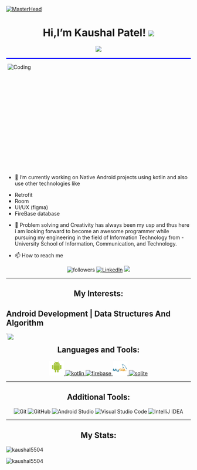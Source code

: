 [![MasterHead](https://1.bp.blogspot.com/-7A4WynwLsMw/XbBpCXG8fHI/AAAAAAAAMt4/uOa1bpLskYgrwGbllhSu2SDj_Mig8SXJQCLcBGAsYHQ/s1600/2000_600px.gif)](https://rishavchanda.io)
<h1 align="center">  Hi,I’m Kaushal Patel! <img src="https://raw.githubusercontent.com/MartinHeinz/MartinHeinz/master/wave.gif" width="30px"></h1>

<p align="center">
    <img src = "https://readme-typing-svg.herokuapp.com?size=25&center=true&width=410&height=52&lines=A+self+taught+programmer;Always+Hungry+To+Learn;Android+developer;AR+Enthusiast;Competitive+Programmer">
</p>

<hr style="height:2px;border-width:0;color:gray;background-color:blue">

<p><img align="right" alt="Coding" width="500" height="300" src="https://cdn.dribbble.com/users/453128/screenshots/3849814/untitled-12.gif"/></br></p>
   
- 🌱 I’m currently working on Native Android projects using kotlin and also use other technologies like
<ul type="square" align ="centre">
  <li> Retrofit</li>
  <li> Room</li>
  <li> UI/UX (figma)</li>
  <li> FireBase database</li>  
  
</ul>

- 💞️ Problem solving and Creativity has always been my usp and thus here i am looking forward to become an awesome programmer 
   while pursuing my engineering in the field of Information Technology from
   -University School of Information, Communication, and Technology.

- 📫 How to reach me
<p align="center" >
    <img alt="followers" title="Follow me on Github" src="https://img.shields.io/github/followers/kaushal5504?color=236ad3&labelColor=1155ba&&logo=github&label=Follow"/>
    <a href = "https://www.linkedin.com/in/kaushal-patel-3022a2226/"><img alt="LinkedIn" src="https://img.shields.io/badge/linkedin-blue.svg?&logo=linkedin&logoColor=white"/></a>
    <a href = "kaushalpatel0504@gmail.com"><img src="https://img.shields.io/badge/-Gmail-orange?&logoColor=white&logo=Gmail"/></a>
    
</p>
 
      
<hr>
<h2 align="center">My Interests:</br></h2>

Android Development | Data Structures And Algorithm
------------ 
<img align="right" hight="200" width="500" src="https://github.com/Sachinbhola/Sachinbhola/blob/main/image_processing20191109-26456-1ng61l6.gif?raw=true"/> 

<hr>
      
<h2 align="center">Languages and Tools:</h2>
<div align="center">
<p align="center"> <a href="https://developer.android.com" target="_blank"> <img src="https://raw.githubusercontent.com/devicons/devicon/master/icons/android/android-original-wordmark.svg" alt="android" width="40" height="40"/> </a><a href="https://kotlinlang.org" target="_blank"> <img src="https://www.vectorlogo.zone/logos/kotlinlang/kotlinlang-icon.svg" alt="kotlin" width="40" height="40"/> </a><a href="https://firebase.google.com/" target="_blank"> <img src="https://www.vectorlogo.zone/logos/firebase/firebase-icon.svg" alt="firebase" width="40" height="40"/> </a><a href="https://www.mysql.com/" target="_blank"> <img src="https://raw.githubusercontent.com/devicons/devicon/master/icons/mysql/mysql-original-wordmark.svg" alt="mysql" width="40" height="40"/>  </a> <a href="https://www.sqlite.org/" target="_blank"> <img src="https://www.vectorlogo.zone/logos/sqlite/sqlite-icon.svg" alt="sqlite" width="40" height="40"/></a>  </p>
</div>

<hr>
<h2 align="center">Additional Tools:<br></h2>
<div align="center">
<p>
    <img alt="Git" src="https://img.shields.io/badge/Git%20-%23F05033.svg?logo=git&logoColor=white">
    <img alt="GitHub" src="https://img.shields.io/badge/github-%23121011.svg?logo=github&logoColor=white"/>
    <img alt="Android Studio" src="https://img.shields.io/badge/AndroidStudio-5C2D91.svg?logo=android-studio&logoColor=white"/>
    <img alt="Visual Studio Code" src="https://img.shields.io/badge/Visual%20Studio%20Code-0078d7.svg?logo=visual-studio-code&logoColor=white">
    <img alt="IntelliJ IDEA" src="https://img.shields.io/badge/IntelliJIDEA-000000.svg?logo=intellij-idea&logoColor=white"/>
   

</p>
</div>

<hr>

<div align="center">
<h2 align="center" margin="50px">My Stats:</br></h2>



<p>&nbsp;<img align="left" src="https://github-readme-stats.vercel.app/api?username=kaushal5504&show_icons=true&locale=en" alt="kaushal5504" /></p>

<p><img align="left" src="https://github-readme-stats.vercel.app/api/top-langs?username=kaushal5504&show_icons=true&locale=en&layout=compact" alt="kaushal5504" /></p>
</div>






